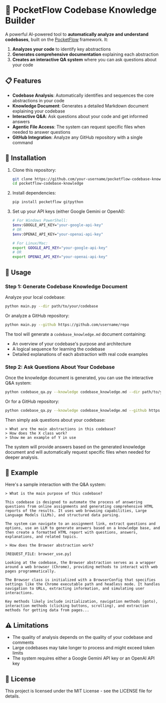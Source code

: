 # 🧠 PocketFlow Codebase Knowledge Builder

A powerful AI-powered tool to **automatically analyze and understand codebases**, built on the [PocketFlow](https://github.com/the-pocket/PocketFlow) framework. It:

1. **Analyzes your code** to identify key abstractions
2. **Generates comprehensive documentation** explaining each abstraction
3. **Creates an interactive QA system** where you can ask questions about your code

## 📋 Features

- **Codebase Analysis**: Automatically identifies and sequences the core abstractions in your code
- **Knowledge Document**: Generates a detailed Markdown document explaining your codebase
- **Interactive Q&A**: Ask questions about your code and get informed answers
- **Agentic File Access**: The system can request specific files when needed to answer questions
- **GitHub Integration**: Analyze any GitHub repository with a single command

## 🔧 Installation

1. Clone this repository:
   ```bash
   git clone https://github.com/your-username/pocketflow-codebase-knowledge
   cd pocketflow-codebase-knowledge
   ```

2. Install dependencies:
   ```bash
   pip install pocketflow gitpython
   ```

3. Set up your API keys (either Google Gemini or OpenAI):
   ```bash
   # For Windows PowerShell:
   $env:GOOGLE_API_KEY="your-google-api-key"
   # OR
   $env:OPENAI_API_KEY="your-openai-api-key"
   
   # For Linux/Mac:
   export GOOGLE_API_KEY="your-google-api-key"
   # OR
   export OPENAI_API_KEY="your-openai-api-key"
   ```

## 🚀 Usage

### Step 1: Generate Codebase Knowledge Document

Analyze your local codebase:
```bash
python main.py --dir path/to/your/codebase
```

Or analyze a GitHub repository:
```bash
python main.py --github https://github.com/username/repo
```

The tool will generate a `codebase_knowledge.md` document containing:
- An overview of your codebase's purpose and architecture
- A logical sequence for learning the codebase
- Detailed explanations of each abstraction with real code examples

### Step 2: Ask Questions About Your Codebase

Once the knowledge document is generated, you can use the interactive Q&A system:

```bash
python codebase_qa.py --knowledge codebase_knowledge.md --dir path/to/your/codebase
```

Or for a GitHub repository:
```bash
python codebase_qa.py --knowledge codebase_knowledge.md --github https://github.com/username/repo
```

Then simply ask questions about your codebase:
```
> What are the main abstractions in this codebase?
> How does the X class work?
> Show me an example of Y in use
```

The system will provide answers based on the generated knowledge document and will automatically request specific files when needed for deeper analysis.

## 📝 Example

Here's a sample interaction with the Q&A system:

```
> What is the main purpose of this codebase?

This codebase is designed to automate the process of answering questions from online assignments and generating comprehensive HTML reports of the results. It uses web browsing capabilities, Large Language Models (LLMs), and structured data parsing.

The system can navigate to an assignment link, extract questions and options, use an LLM to generate answers based on a knowledge base, and then create a formatted HTML report with questions, answers, explanations, and related topics.

> How does the Browser abstraction work?

[REQUEST_FILE: browser_use.py]

Looking at the codebase, the Browser abstraction serves as a wrapper around a web browser (Chrome), providing methods to interact with web pages programmatically.

The Browser class is initialized with a BrowserConfig that specifies settings like the Chrome executable path and headless mode. It handles navigation to URLs, extracting information, and simulating user interactions.

Key methods likely include initialization, navigation methods (goto), interaction methods (clicking buttons, scrolling), and extraction methods for getting data from pages...
```

## ⚠️ Limitations

- The quality of analysis depends on the quality of your codebase and comments
- Large codebases may take longer to process and might exceed token limits
- The system requires either a Google Gemini API key or an OpenAI API key

## 📄 License

This project is licensed under the MIT License - see the LICENSE file for details.

